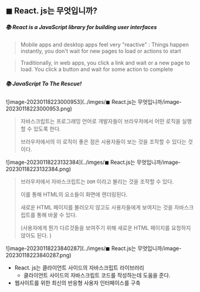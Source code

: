 ## ◼ React. js는 무엇입니까?

##### 📚 React is a JavaScript library for building user interfaces

> Mobile apps and desktop apps feel very "reactive" : Things happen instantly, you don't wait for new pages to load or actions to start

> Traditionally, in web apps, you click a link and wait or a new page to load. You click a button and wait for some action to complete



##### 📚  JavaScript To The Rescue! 

![image-20230118223000953](../imges/◼ React.js는 무엇입니까/image-20230118223000953.png)

> 자바스크립트는 프로그래밍 언어로 개발자들이 브라우저에서 어떤 로직을 실행할 수 있도록 한다. 
>
> 브라우저에서의 이 로직이 좋은 점은 사용자들이 보는 것을 조작할 수 있다는 것이다. 

![image-20230118223132384](../imges/◼ React.js는 무엇입니까/image-20230118223132384.png)

> 브라우저에서 자바스크립트는 `DOM` 이라고 불리는 것을 조작할 수 있다. 
>
> 이를 통해 HTML의 요소들이 화면에 렌더링된다. 
>
> 새로운 HTML 페이지를 불러오지 않고도 사용자들에게 보여지는 것을 자바스크립트를 통해 바꿀 수 있다. 
>
> (사용자에게 뭔가 다르것들을 보여주기 위해 새로운 HTML 페이지를 요청하지 않아도 된다. )



![image-20230118223840287](../imges/◼ React.js는 무엇입니까/image-20230118223840287.png)

* React. js는 클라이언트 사이드의 자바스크립트 라이브러리
  * 클라이언트 사이드의 자바스크립트 코드를 작성하는데 도움을 준다. 
* 웹사이트를 위한 최신의 반응형 사용자 인터페이스를 구축

